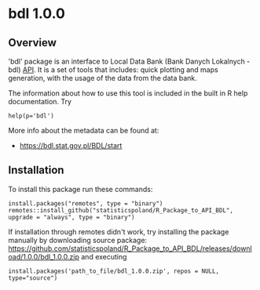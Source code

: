 # bdl 1.0.0

## Overview
'bdl' package is an interface to Local Data Bank (Bank Danych Lokalnych - bdl) 
[API](https://bdl.stat.gov.pl/BDL). It is a set of tools that includes: quick plotting 
and maps generation, with the usage of the data from the data bank. 

The information about how to use this tool is included in the built in R help documentation. Try

```{R}
help(p='bdl')
```

More info about the metadata can be found at:
* https://bdl.stat.gov.pl/BDL/start

## Installation
To install this package run these commands:

```{R}
install.packages("remotes", type = "binary")
remotes::install_github("statisticspoland/R_Package_to_API_BDL", upgrade = "always", type = "binary")
```

If installation through remotes didn't work, try installing the package manually by 
downloading source package: https://github.com/statisticspoland/R_Package_to_API_BDL/releases/download/1.0.0/bdl_1.0.0.zip and executing

```{R}
install.packages('path_to_file/bdl_1.0.0.zip', repos = NULL, type="source")
```

